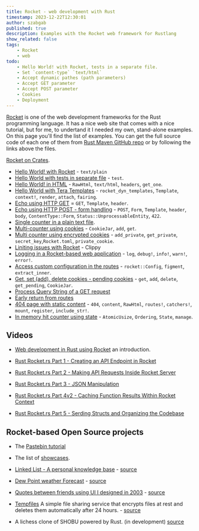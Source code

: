 ```yaml
---
title: Rocket - web development with Rust
timestamp: 2023-12-22T12:30:01
author: szabgab
published: true
description: Examples with the Rocket web framework for Rustlang
show_related: false
tags:
    - Rocket
    - web
todo:
    - Hello World! with Rocket, tests in a separate file.
    - Set `content-type` `text/html`
    - Accept dynamic pathes (path parameters)
    - Accept GET parameter
    - Accept POST parameter
    - Cookies
    - Deployment
---
```


[Rocket](https://rocket.rs/) is one of the web development frameworks for the Rust programming language. It has a nice web site that comes with a nice
tutorial, but for me, to undertand it I needed my own, stand-alone examples. On this page you'll find the list of examples. You can get the full source
code of each one of them from [Rust Maven GitHub repo](https://github.com/szabgab/rust.code-maven.com/) or by following the links above the files.

[Rocket on Crates](https://crates.io/crates/rocket).


* [Hello World! with Rocket](/rocket-hello-world) - `text/plain`
* [Hello World with tests in separate file](/rocket-hello-world-separating-tests) - `test`.
* [Hello World! in HTML](/rocket-hello-world-html) - `RawHtml`, `text/html`, `headers`, `get_one`.
* [Hello World with Tera Templates](/rocket-hello-world-tera-template) - `rocket_dyn_templates`, `Template`, `context!`, `render`, `attach`, `fairing`.
* [Echo using HTTP GET](/rocket-echo-get) = `GET`, `Template`, `header`.
* [Echo using HTTP POST - form handling](/rocket-echo-post) - `POST`, `Form`, `Template`, `header`, `body`, `ContentType::Form`, `Status::UnprocessableEntity`, `422`.
* [Single counter in a plain text file](/rocket-single-counter-in-text-file).
* [Multi-counter using cookies](/rocket-multi-counter-using-cookies) - `CookieJar`, `add`, `get`.
* [Multi counter using encrypted cookies](/rocket-multi-counter-using-encrypted-cookies) - `add_private`, `get_private`, `secret_key`,`Rocket.toml`, `private_cookie`.
* [Liniting issues with Rocket](/rocket-linting) - Clippy
* [Logging in a Rocket-based web application](/rocket-logging) - `log`, `debug!`, `info!`, `warn!`,  `error!`.
* [Access custom configuration in the routes](/rocket-access-custom-configuration) - `rocket::Config`, `figment`, `extract_inner`.
* [Get, set (add), delete cookies - pending cookies](/rocket-set-get-delete-cookies) - `get`, `add`, `delete`, `get_pending`, `CookieJar`.
* [Process Query String of a GET request](/rocket-query-string)
* [Early return from routes](/rocket-early-return)
* [404 page with static content](/rocket-404-page-with-static-content) - `404`, `content`, `RawHtml`, `routes!`, `catchers!`, `mount`, `register`, `include_str!`.
* [In memory hit counter using state](/rocket-in-memory-hit-counter-state) - `AtomicUsize`, `Ordering`, `State`, `manage`.

## Videos

* [Web development in Rust using Rocket](/web-development-in-rust-using-rocket) an introduction.

* [Rust Rocket.rs Part 1 - Creating an API Endpoint in Rocket](https://www.youtube.com/watch?v=2vxvSMkm5Lg)
* [Rust Rocket.rs Part 2 - Making API Requests Inside Rocket Server](https://www.youtube.com/watch?v=Alyr-JN2pdQ)
* [Rust Rocket.rs Part 3 - JSON Manipulation](https://www.youtube.com/watch?v=FHlCVMhNdeU)
* [Rust Rocket.rs Part 4v2 - Caching Function Results Within Rocket Context](https://www.youtube.com/watch?v=AQ4YXEQEA4o)
* [Rust Rocket.rs Part 5 - Serding Structs and Organizing the Codebase](https://www.youtube.com/watch?v=F6r3GleRewU)

## Rocket-based Open Source projects

* The [Pastebin tutorial](https://rocket.rs/guide/v0.5/pastebin/#pastebin-tutorial)
* The list of [showcases](https://rocket.rs/guide/v0.5/faq/#showcase).


* [Linked List - A personal knowledge base](https://linkedlist.org/) - [source](https://github.com/wezm/pkb)
* [Dew Point weather Forecast](https://dewpoint.7bit.org/) - [source](https://github.com/wezm/dewpoint.7bit.org)
* [Quotes between friends using UI I designed in 2003](https://quotes.randome.net/) - [source](https://github.com/wezm/Quotes)
* [Tempfiles](https://tempfiles.ninja/) A simple file sharing service that encrypts files at rest and deletes them automatically after 24 hours. - [source](https://github.com/olback/tempfiles-rs)


* A lichess clone of SHOBU powered by Rust. (in development) [source](https://github.com/Kapsyloffer/RUSTBU)

